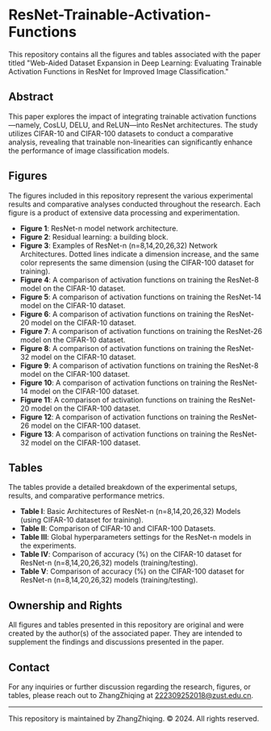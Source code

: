 # ResNet-Trainable-Activation-Functions

This repository contains all the figures and tables associated with the paper titled "Web-Aided Dataset Expansion in Deep Learning: Evaluating Trainable Activation Functions in ResNet for Improved Image Classification."

## Abstract

This paper explores the impact of integrating trainable activation functions—namely, CosLU, DELU, and ReLUN—into ResNet architectures. The study utilizes CIFAR-10 and CIFAR-100 datasets to conduct a comparative analysis, revealing that trainable non-linearities can significantly enhance the performance of image classification models.

## Figures

The figures included in this repository represent the various experimental results and comparative analyses conducted throughout the research. Each figure is a product of extensive data processing and experimentation.

- **Figure 1**: ResNet-n model network architecture.
- **Figure 2**: Residual learning: a building block.
- **Figure 3**: Examples of ResNet-n (n=8,14,20,26,32) Network Architectures. Dotted lines indicate a dimension increase, and the same color represents the same dimension (using the CIFAR-100 dataset for training).
- **Figure 4**: A comparison of activation functions on training the ResNet-8 model on the CIFAR-10 dataset.
- **Figure 5**: A comparison of activation functions on training the ResNet-14 model on the CIFAR-10 dataset.
- **Figure 6**: A comparison of activation functions on training the ResNet-20 model on the CIFAR-10 dataset.
- **Figure 7**: A comparison of activation functions on training the ResNet-26 model on the CIFAR-10 dataset.
- **Figure 8**: A comparison of activation functions on training the ResNet-32 model on the CIFAR-10 dataset.
- **Figure 9**: A comparison of activation functions on training the ResNet-8 model on the CIFAR-100 dataset. 
- **Figure 10**: A comparison of activation functions on training the ResNet-14 model on the CIFAR-100 dataset. 
- **Figure 11**: A comparison of activation functions on training the ResNet-20 model on the CIFAR-100 dataset. 
- **Figure 12**: A comparison of activation functions on training the ResNet-26 model on the CIFAR-100 dataset. 
- **Figure 13**: A comparison of activation functions on training the ResNet-32 model on the CIFAR-100 dataset. 


## Tables

The tables provide a detailed breakdown of the experimental setups, results, and comparative performance metrics.

- **Table I**: Basic Architectures of ResNet-n (n=8,14,20,26,32) Models (using CIFAR-10 dataset for training).
- **Table II**: Comparison of CIFAR-10 and CIFAR-100 Datasets.
- **Table III**: Global hyperparameters settings for the ResNet-n models in the experiments.
- **Table  IV**: Comparison of accuracy (%) on the CIFAR-10 dataset for ResNet-n (n=8,14,20,26,32) models (training/testing).
- **Table V**: Comparison of accuracy (%) on the CIFAR-100 dataset for ResNet-n (n=8,14,20,26,32) models (training/testing).

## Ownership and Rights

All figures and tables presented in this repository are original and were created by the author(s) of the associated paper. They are intended to supplement the findings and discussions presented in the paper.


## Contact

For any inquiries or further discussion regarding the research, figures, or tables, please reach out to ZhangZhiqing at 222309252018@zust.edu.cn.

---

This repository is maintained by ZhangZhiqing. © 2024. All rights reserved.
